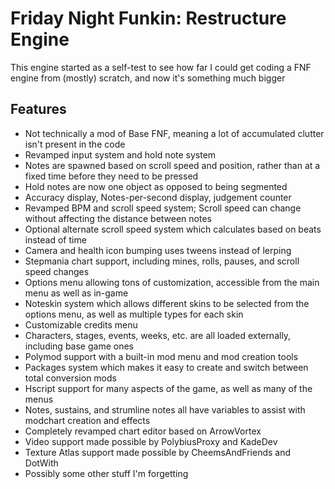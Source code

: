 # Friday Night Funkin: Restructure Engine
This engine started as a self-test to see how far I could get coding a FNF engine from (mostly) scratch, and now it's something much bigger

## Features
- Not technically a mod of Base FNF, meaning a lot of accumulated clutter isn't present in the code
- Revamped input system and hold note system
- Notes are spawned based on scroll speed and position, rather than at a fixed time before they need to be pressed
- Hold notes are now one object as opposed to being segmented
- Accuracy display, Notes-per-second display, judgement counter
- Revamped BPM and scroll speed system; Scroll speed can change without affecting the distance between notes
- Optional alternate scroll speed system which calculates based on beats instead of time
- Camera and health icon bumping uses tweens instead of lerping
- Stepmania chart support, including mines, rolls, pauses, and scroll speed changes
- Options menu allowing tons of customization, accessible from the main menu as well as in-game
- Noteskin system which allows different skins to be selected from the options menu, as well as multiple types for each skin
- Customizable credits menu
- Characters, stages, events, weeks, etc. are all loaded externally, including base game ones
- Polymod support with a built-in mod menu and mod creation tools
- Packages system which makes it easy to create and switch between total conversion mods
- Hscript support for many aspects of the game, as well as many of the menus
- Notes, sustains, and strumline notes all have variables to assist with modchart creation and effects
- Completely revamped chart editor based on ArrowVortex
- Video support made possible by PolybiusProxy and KadeDev
- Texture Atlas support made possible by CheemsAndFriends and DotWith
- Possibly some other stuff I'm forgetting
